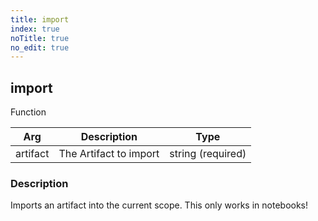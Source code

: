 ```yaml
---
title: import
index: true
noTitle: true
no_edit: true
---
```




<div class="vql_item"></div>


## import
<span class='vql_type label label-warning pull-right page-header'>Function</span>



<div class="vqlargs"></div>

Arg | Description | Type
----|-------------|-----
artifact|The Artifact to import|string (required)

### Description

Imports an artifact into the current scope. This only works in notebooks!

